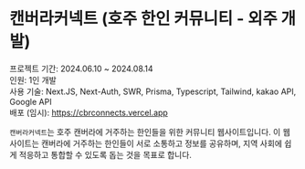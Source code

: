 # 캔버라커넥트 (호주 한인 커뮤니티 - 외주 개발)

프로젝트 기간: 2024.06.10 ~ 2024.08.14 <br/>인원: 1인 개발
<br/>사용 기술: Next.JS, Next-Auth, SWR, Prisma, Typescript, Tailwind, kakao API, Google API
<br/>배포 (임시): https://cbrconnects.vercel.app

`캔버라커넥트`는 호주 캔버라에 거주하는 한인들을 위한 커뮤니티 웹사이트입니다. 이 웹사이트는 캔버라에 거주하는 한인들이 서로 소통하고 정보를 공유하며, 지역 사회에 쉽게 적응하고 통합할 수 있도록 돕는 것을 목표로 합니다.
